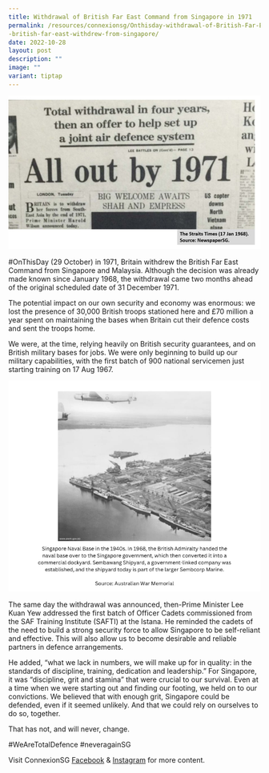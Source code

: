 ```yaml
---
title: Withdrawal of British Far East Command from Singapore in 1971 
permalink: /resources/connexionsg/Onthisday-withdrawal-of-British-Far-East-Command-from-Singapore
-british-far-east-withdrew-from-singapore/
date: 2022-10-28
layout: post
description: ""
image: ""
variant: tiptap
---
```

![](/images/connexionsg/2022/withdrawal%20of%20the%20british.jpg)

#OnThisDay (29 October) in 1971, Britain withdrew the British Far East Command from Singapore and Malaysia. Although the decision was already made known since January 1968, the withdrawal came two months ahead of the original scheduled date of 31 December 1971.

The potential impact on our own security and economy was enormous: we lost the presence of 30,000 British troops stationed here and £70 million a year spent on maintaining the bases when Britain cut their defence costs and sent the troops home.

We were, at the time, relying heavily on British security guarantees, and on British military bases for jobs. We were only beginning to build up our military capabilities, with the first batch of 900 national servicemen just starting training on 17 Aug 1967.

![](/images/connexionsg/2022/naval%20base.jpg)

The same day the withdrawal was announced, then-Prime Minister Lee Kuan Yew addressed the first batch of Officer Cadets commissioned from the SAF Training Institute (SAFTI) at the Istana. He reminded the cadets of the need to build a strong security force to allow Singapore to be self-reliant and effective. This will also allow us to become desirable and reliable partners in defence arrangements.

He added, “what we lack in numbers, we will make up for in quality: in the standards of discipline, training, dedication and leadership.” For Singapore, it was “discipline, grit and stamina” that were crucial to our survival. Even at a time when we were starting out and finding our footing, we held on to our convictions. We believed that with enough grit, Singapore could be defended, even if it seemed unlikely. And that we could rely on ourselves to do so, together.

That has not, and will never, change.

#WeAreTotalDefence #neveragainSG

Visit ConnexionSG [Facebook](https://www.facebook.com/ConnexionSG) & [Instagram](https://www.instagram.com/connexionsg/) for more content.